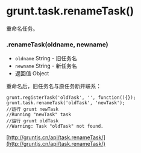 # grunt.task.renameTask()

重命名任务。

### .renameTask(oldname, newname)

* `oldname` String - 旧任务名
* `newname` String - 新任务名
* 返回值 Object

重命名后，旧任务名与原任务断开联系：

    grunt.registerTask('oldTask', '', function(){});
    grunt.task.renameTask('oldTask', 'newTask');
    //运行 grunt newTask
    //Running "newTask" task
    //运行 grunt oldTask
    //Warning: Task "oldTask" not found.



[http://gruntjs.cn/api/task.renameTask/](http://gruntjs.cn/api/task.renameTask/)